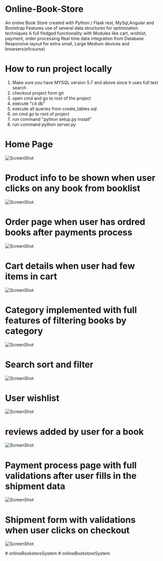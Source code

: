 # Online-Book-Store
An online Book Store created with Python / Flask rest, MySql,Angular and Bootstrap 
Features
use of several data structures for optimization techniques
A full fledged functionality with Modules like cart, wishlist, payment, order processing 
Real time data integration from Database .
Responsive layout for extra small, Large Medium devices and browsers(ofcourse)
# How to run project locally
1. Make sure you have MYSQL version 5.7 and above since it uses full text search
2. checkout project form git 
3. open cmd and go to root of the project
4. execute "cd db"
5. execute all queries from create_tables.sql
6. on cmd go to root of project 
7. run command "python setup.py install"
8. run command python server.py


# Home Page
![ScreenShot](https://raw.github.com/siddhiparkar151992/Online-Book-Store/master/screenshots/Home.png)


# Product info to be shown when user clicks on any book from booklist
![ScreenShot](https://raw.github.com/siddhiparkar151992/Online-Book-Store/master/screenshots/product-info.png)

# Order page when user has ordred books after payments process
![ScreenShot](https://raw.github.com/siddhiparkar151992/Online-Book-Store/master/screenshots/orderlist.png)

# Cart details when user had few items in cart
![ScreenShot](https://raw.github.com/siddhiparkar151992/Online-Book-Store/master/screenshots/cart-page.png)

# Category implemented with full features of filtering books by category
![ScreenShot](https://raw.github.com/siddhiparkar151992/Online-Book-Store/master/screenshots/category.png)

# Search sort and filter 
![ScreenShot](https://raw.github.com/siddhiparkar151992/Online-Book-Store/master/screenshots/sortsearch.png)

# User wishlist 
![ScreenShot](https://raw.github.com/siddhiparkar151992/Online-Book-Store/master/screenshots/wishlist.png)

# reviews added by user for a book
![ScreenShot](https://raw.github.com/siddhiparkar151992/Online-Book-Store/master/screenshots/reviews.png)

# Payment process page with full validations after user fills in the shipment data  
![ScreenShot](https://raw.github.com/siddhiparkar151992/Online-Book-Store/master/screenshots/payment.png)

# Shipment form with validations when user clicks on checkout 
![ScreenShot](https://raw.github.com/siddhiparkar151992/Online-Book-Store/master/screenshots/shipment.png)



#   o n l i n e _ B o o k s t o r e _ S y s t e m  
 #   o n l i n e _ B o o k s t o r e _ S y s t e m  
 